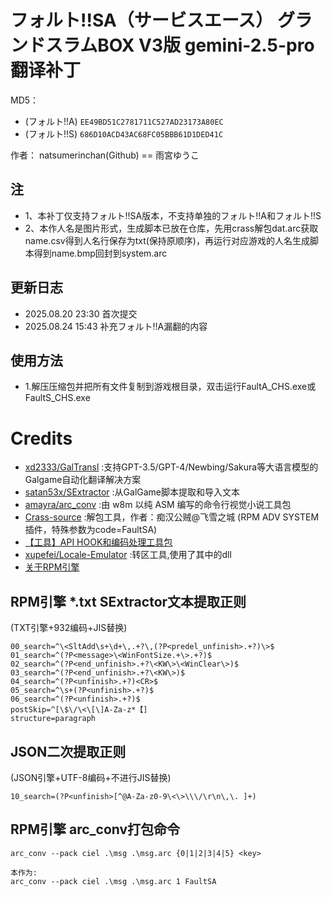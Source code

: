 # フォルト!!SA（サービスエース） グランドスラムBOX V3版 gemini-2.5-pro 翻译补丁 

MD5：
- (フォルト!!A) `EE49BD51C2781711C527AD23173A80EC`
- (フォルト!!S) `686D10ACD43AC68FC05BBB61D1DED41C`

作者： natsumerinchan(Github) == 雨宮ゆうこ

## 注
- 1、本补丁仅支持フォルト!!SA版本，不支持单独的フォルト!!A和フォルト!!S
- 2、本作人名是图片形式，生成脚本已放在仓库，先用crass解包dat.arc获取name.csv得到人名行保存为txt(保持原顺序)，再运行对应游戏的人名生成脚本得到name.bmp回封到system.arc

## 更新日志
- 2025.08.20 23:30 首次提交
- 2025.08.24 15:43 补充フォルト!!A漏翻的内容

## 使用方法
- 1.解压压缩包并把所有文件复制到游戏根目录，双击运行FaultA_CHS.exe或FaultS_CHS.exe

# Credits

- [xd2333/GalTransl](https://github.com/xd2333/GalTransl.git) :支持GPT-3.5/GPT-4/Newbing/Sakura等大语言模型的Galgame自动化翻译解决方案
- [satan53x/SExtractor](https://github.com/satan53x/SExtractor.git) :从GalGame脚本提取和导入文本
- [amayra/arc_conv](https://github.com/amayra/arc_conv.git) :由 w8m 以纯 ASM 编写的命令行视觉小说工具包
- [Crass-source](https://github.com/shangjiaxuan/Crass-source.git) :解包工具，作者：痴汉公贼@飞雪之城 (RPM ADV SYSTEM插件，特殊参数为code=FaultSA)
- [【工具】API HOOK和编码处理工具包](https://www.ai2.moe/topic/29225-【工具】api-hook和编码处理工具包)
- [xupefei/Locale-Emulator](https://github.com/xupefei/Locale-Emulator.git) :转区工具,使用了其中的dll
- [关于RPM引擎](https://www.bilibili.com/opus/862771454202085408)

## RPM引擎 *.txt SExtractor文本提取正则
(TXT引擎+932编码+JIS替换)
```
00_search=^\<SltAdd\s+\d+\,.+?\,(?P<predel_unfinish>.+?)\>$
01_search=^(?P<message>\<WinFontSize.+\>.+?)$
02_search=^(?P<end_unfinish>.+?\<KW\>\<WinClear\>)$
03_search=^(?P<end_unfinish>.+?\<KW\>)$
04_search=^(?P<unfinish>.+?)<CR>$
05_search=^\s+(?P<unfinish>.+?)$
06_search=^(?P<unfinish>.+?)$
postSkip=^[\$\/\<\[\]A-Za-z*【]
structure=paragraph
```

## JSON二次提取正则
(JSON引擎+UTF-8编码+不进行JIS替换)
```
10_search=(?P<unfinish>[^@A-Za-z0-9\<\>\\\/\r\n\,\. ]+)
```

## RPM引擎 arc_conv打包命令
```
arc_conv --pack ciel .\msg .\msg.arc {0|1|2|3|4|5} <key>

本作为:
arc_conv --pack ciel .\msg .\msg.arc 1 FaultSA
```
